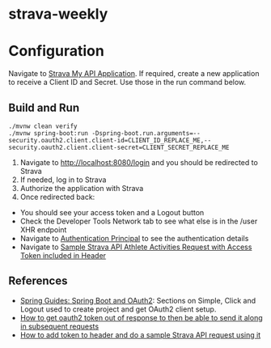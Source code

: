 # strava-weekly

# Configuration

Navigate to [Strava My API Application](https://www.strava.com/settings/api). If required, create a new application to receive a Client ID and Secret. Use those in the run command below.

## Build and Run

```
./mvnw clean verify
./mvnw spring-boot:run -Dspring-boot.run.arguments=--security.oauth2.client.client-id=CLIENT_ID_REPLACE_ME,--security.oauth2.client.client-secret=CLIENT_SECRET_REPLACE_ME

```

1. Navigate to [http://localhost:8080/login](http://localhost:8080/login) and you should be redirected to Strava
1. If needed, log in to Strava
1. Authorize the application with Strava
1. Once redirected back:
  * You should see your access token and a Logout button
  * Check the Developer Tools Network tab to see what else is in the /user XHR endpoint
  * Navigate to [Authentication Principal](http://localhost:8091/principal) to see the authentication details
  * Navigate to [Sample Strava API Athlete Activities Request with Access Token included in Header](http://localhost:8080/athlete/activities)

## References

* [Spring Guides: Spring Boot and OAuth2](https://spring.io/guides/tutorials/spring-boot-oauth2): Sections on Simple, Click and Logout used to create project and get OAuth2 client setup.
* [How to get oauth2 token out of response to then be able to send it along in subsequent requests](https://stackoverflow.com/questions/27864295/how-to-use-oauth2resttemplate)
* [How to add token to header and do a sample Strava API request using it](https://stackoverflow.com/questions/19238715/how-to-set-an-accept-header-on-spring-resttemplate-request)
